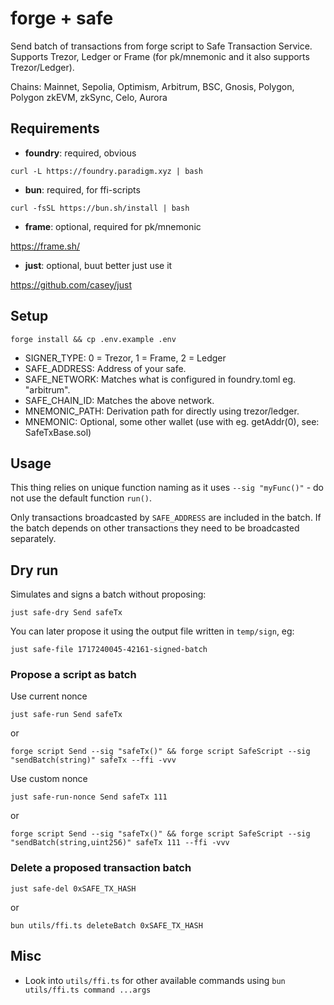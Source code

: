 # forge + safe

Send batch of transactions from forge script to Safe Transaction Service.
Supports Trezor, Ledger or Frame (for pk/mnemonic and it also supports Trezor/Ledger).

Chains: Mainnet, Sepolia, Optimism, Arbitrum, BSC, Gnosis, Polygon, Polygon zkEVM, zkSync, Celo, Aurora

## Requirements

- **foundry**: required, obvious

```shell
curl -L https://foundry.paradigm.xyz | bash
```

- **bun**: required, for ffi-scripts

```shell
curl -fsSL https://bun.sh/install | bash
```

- **frame**: optional, required for pk/mnemonic

https://frame.sh/

- **just**: optional, buut better just use it

https://github.com/casey/just

## Setup

```shell
forge install && cp .env.example .env
```

- SIGNER_TYPE: 0 = Trezor, 1 = Frame, 2 = Ledger
- SAFE_ADDRESS: Address of your safe.
- SAFE_NETWORK: Matches what is configured in foundry.toml eg. "arbitrum".
- SAFE_CHAIN_ID: Matches the above network.
- MNEMONIC_PATH: Derivation path for directly using trezor/ledger.
- MNEMONIC: Optional, some other wallet (use with eg. getAddr(0), see: SafeTxBase.sol)

## Usage

This thing relies on unique function naming as it uses `--sig "myFunc()"` - do not use the default function `run()`.

Only transactions broadcasted by `SAFE_ADDRESS` are included in the batch. If the batch depends on other transactions they need to be broadcasted separately.

## Dry run

Simulates and signs a batch without proposing:

```shell
just safe-dry Send safeTx
```

You can later propose it using the output file written in `temp/sign`, eg:

```shell
just safe-file 1717240045-42161-signed-batch
```

### Propose a script as batch

Use current nonce

```shell
just safe-run Send safeTx
```

or

```shell
forge script Send --sig "safeTx()" && forge script SafeScript --sig "sendBatch(string)" safeTx --ffi -vvv
```

Use custom nonce

```shell
just safe-run-nonce Send safeTx 111
```

or

```shell
forge script Send --sig "safeTx()" && forge script SafeScript --sig "sendBatch(string,uint256)" safeTx 111 --ffi -vvv
```

### Delete a proposed transaction batch

```shell
just safe-del 0xSAFE_TX_HASH
```

or

```shell
bun utils/ffi.ts deleteBatch 0xSAFE_TX_HASH
```

## Misc

- Look into `utils/ffi.ts` for other available commands using `bun utils/ffi.ts command ...args`
